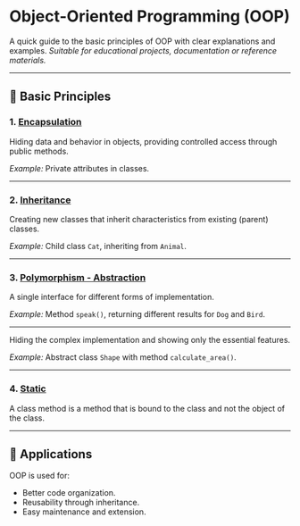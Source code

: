 # Object-Oriented Programming (OOP)

A quick guide to the basic principles of OOP with clear explanations and examples.
*Suitable for educational projects, documentation or reference materials.*

---

## 📌 Basic Principles

### 1. [Encapsulation](https://github.com/wako8o/OOP/tree/main/07_encapsulation_lab)
Hiding data and behavior in objects, providing controlled access through public methods.

*Example:* Private attributes in classes.

---

### 2. [Inheritance](https://github.com/wako8o/OOP/tree/main/05_inheritance_lab)
Creating new classes that inherit characteristics from existing (parent) classes.

*Example:* Child class `Cat`, inheriting from `Animal`.

---
### 3. [Polymorphism - Abstraction](https://github.com/wako8o/OOP/tree/main/11_polymorphism_and_abstraction_lab)

A single interface for different forms of implementation.

*Example:* Method `speak()`, returning different results for `Dog` and `Bird`.

---
Hiding the complex implementation and showing only the essential features.

*Example:* Abstract class `Shape` with method `calculate_area()`.

---
### 4. [Static](https://github.com/wako8o/OOP/tree/main/09_static_and_class_methods_lab)

A class method is a method that is bound to the class and not the object of the class.


---

## 🎯 Applications
OOP is used for:
- Better code organization.
- Reusability through inheritance.
- Easy maintenance and extension.

